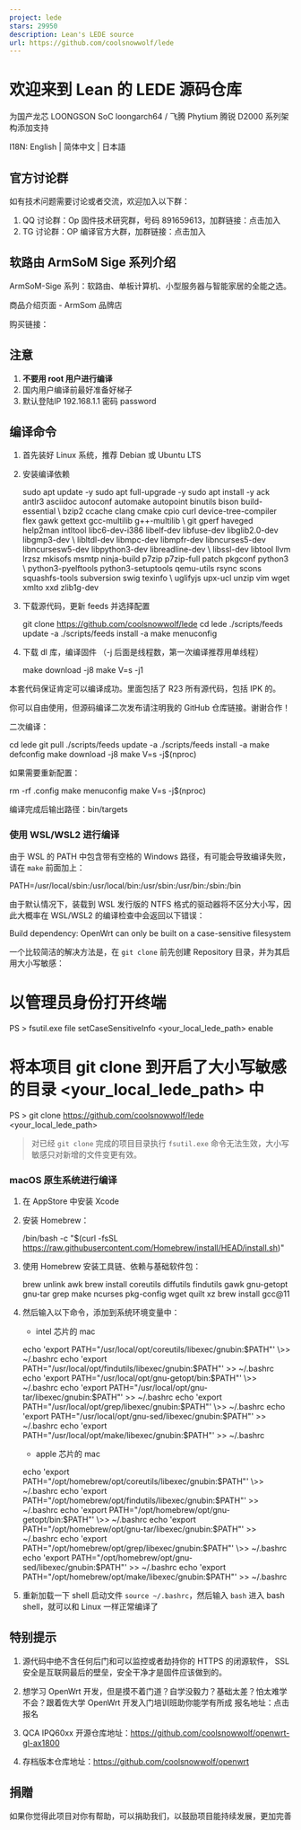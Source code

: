 ```yaml
---
project: lede
stars: 29950
description: Lean's LEDE source
url: https://github.com/coolsnowwolf/lede
---
```


欢迎来到 Lean 的 LEDE 源码仓库
=====================

为国产龙芯 LOONGSON SoC loongarch64 / 飞腾 Phytium 腾锐 D2000 系列架构添加支持

I18N: English | 简体中文 | 日本語

官方讨论群
-----

如有技术问题需要讨论或者交流，欢迎加入以下群：

1.  QQ 讨论群：Op 固件技术研究群，号码 891659613，加群链接：点击加入
2.  TG 讨论群：OP 编译官方大群，加群链接：点击加入

软路由 ArmSoM Sige 系列介绍
--------------------

ArmSoM-Sige 系列：软路由、单板计算机、小型服务器与智能家居的全能之选。

商品介绍页面 - ArmSom 品牌店

购买链接：

注意
--

1.  **不要用 root 用户进行编译**
2.  国内用户编译前最好准备好梯子
3.  默认登陆IP 192.168.1.1 密码 password

编译命令
----

1.  首先装好 Linux 系统，推荐 Debian 或 Ubuntu LTS
    
2.  安装编译依赖
    
    sudo apt update -y
    sudo apt full-upgrade -y
    sudo apt install -y ack antlr3 asciidoc autoconf automake autopoint binutils bison build-essential \\
    bzip2 ccache clang cmake cpio curl device-tree-compiler flex gawk gettext gcc-multilib g++-multilib \\
    git gperf haveged help2man intltool libc6-dev-i386 libelf-dev libfuse-dev libglib2.0-dev libgmp3-dev \\
    libltdl-dev libmpc-dev libmpfr-dev libncurses5-dev libncursesw5-dev libpython3-dev libreadline-dev \\
    libssl-dev libtool llvm lrzsz mkisofs msmtp ninja-build p7zip p7zip-full patch pkgconf python3 \\
    python3-pyelftools python3-setuptools qemu-utils rsync scons squashfs-tools subversion swig texinfo \\
    uglifyjs upx-ucl unzip vim wget xmlto xxd zlib1g-dev
    
3.  下载源代码，更新 feeds 并选择配置
    
    git clone https://github.com/coolsnowwolf/lede
    cd lede
    ./scripts/feeds update -a
    ./scripts/feeds install -a
    make menuconfig
    
4.  下载 dl 库，编译固件 （-j 后面是线程数，第一次编译推荐用单线程）
    
    make download -j8
    make V=s -j1
    

本套代码保证肯定可以编译成功。里面包括了 R23 所有源代码，包括 IPK 的。

你可以自由使用，但源码编译二次发布请注明我的 GitHub 仓库链接。谢谢合作！

二次编译：

cd lede
git pull
./scripts/feeds update -a
./scripts/feeds install -a
make defconfig
make download -j8
make V=s -j$(nproc)

如果需要重新配置：

rm -rf .config
make menuconfig
make V=s -j$(nproc)

编译完成后输出路径：bin/targets

### 使用 WSL/WSL2 进行编译

由于 WSL 的 PATH 中包含带有空格的 Windows 路径，有可能会导致编译失败，请在 `make` 前面加上：

PATH=/usr/local/sbin:/usr/local/bin:/usr/sbin:/usr/bin:/sbin:/bin

由于默认情况下，装载到 WSL 发行版的 NTFS 格式的驱动器将不区分大小写，因此大概率在 WSL/WSL2 的编译检查中会返回以下错误：

Build dependency: OpenWrt can only be built on a case-sensitive filesystem

一个比较简洁的解决方法是，在 `git clone` 前先创建 Repository 目录，并为其启用大小写敏感：

# 以管理员身份打开终端
PS \> fsutil.exe file setCaseSensitiveInfo <your\_local\_lede\_path\> enable
# 将本项目 git clone 到开启了大小写敏感的目录 <your\_local\_lede\_path> 中
PS \> git clone https://github.com/coolsnowwolf/lede <your\_local\_lede\_path\>

> 对已经 `git clone` 完成的项目目录执行 `fsutil.exe` 命令无法生效，大小写敏感只对新增的文件变更有效。

### macOS 原生系统进行编译

1.  在 AppStore 中安装 Xcode
    
2.  安装 Homebrew：
    
    /bin/bash -c "$(curl -fsSL https://raw.githubusercontent.com/Homebrew/install/HEAD/install.sh)"
    
3.  使用 Homebrew 安装工具链、依赖与基础软件包：
    
    brew unlink awk
    brew install coreutils diffutils findutils gawk gnu-getopt gnu-tar grep make ncurses pkg-config wget quilt xz
    brew install gcc@11
    
4.  然后输入以下命令，添加到系统环境变量中：
    
    -   intel 芯片的 mac
    
    echo 'export PATH="/usr/local/opt/coreutils/libexec/gnubin:$PATH"' \>> ~/.bashrc
    echo 'export PATH="/usr/local/opt/findutils/libexec/gnubin:$PATH"' \>> ~/.bashrc
    echo 'export PATH="/usr/local/opt/gnu-getopt/bin:$PATH"' \>> ~/.bashrc
    echo 'export PATH="/usr/local/opt/gnu-tar/libexec/gnubin:$PATH"' \>> ~/.bashrc
    echo 'export PATH="/usr/local/opt/grep/libexec/gnubin:$PATH"' \>> ~/.bashrc
    echo 'export PATH="/usr/local/opt/gnu-sed/libexec/gnubin:$PATH"' \>> ~/.bashrc
    echo 'export PATH="/usr/local/opt/make/libexec/gnubin:$PATH"' \>> ~/.bashrc
    
    -   apple 芯片的 mac
    
    echo 'export PATH="/opt/homebrew/opt/coreutils/libexec/gnubin:$PATH"' \>> ~/.bashrc
    echo 'export PATH="/opt/homebrew/opt/findutils/libexec/gnubin:$PATH"' \>> ~/.bashrc
    echo 'export PATH="/opt/homebrew/opt/gnu-getopt/bin:$PATH"' \>> ~/.bashrc
    echo 'export PATH="/opt/homebrew/opt/gnu-tar/libexec/gnubin:$PATH"' \>> ~/.bashrc
    echo 'export PATH="/opt/homebrew/opt/grep/libexec/gnubin:$PATH"' \>> ~/.bashrc
    echo 'export PATH="/opt/homebrew/opt/gnu-sed/libexec/gnubin:$PATH"' \>> ~/.bashrc
    echo 'export PATH="/opt/homebrew/opt/make/libexec/gnubin:$PATH"' \>> ~/.bashrc
    
5.  重新加载一下 shell 启动文件 `source ~/.bashrc`，然后输入 `bash` 进入 bash shell，就可以和 Linux 一样正常编译了
    

特别提示
----

1.  源代码中绝不含任何后门和可以监控或者劫持你的 HTTPS 的闭源软件， SSL 安全是互联网最后的壁垒，安全干净才是固件应该做到的。
    
2.  想学习 OpenWrt 开发，但是摸不着门道？自学没毅力？基础太差？怕太难学不会？跟着佐大学 OpenWrt 开发入门培训班助你能学有所成 报名地址：点击报名
    
3.  QCA IPQ60xx 开源仓库地址：https://github.com/coolsnowwolf/openwrt-gl-ax1800
    
4.  存档版本仓库地址：https://github.com/coolsnowwolf/openwrt
    

捐贈
--

如果你觉得此项目对你有帮助，可以捐助我们，以鼓励项目能持续发展，更加完善
